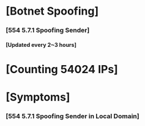 # [Botnet Spoofing]
### [554 5.7.1 Spoofing Sender]
#### [Updated every 2~3 hours]

# [Counting 54024 IPs]

# [Symptoms] 
###   [554 5.7.1 Spoofing Sender in Local Domain]
